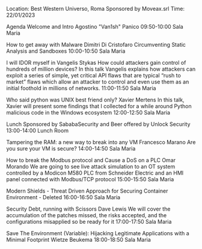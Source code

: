 Location: Best Western Universo, Roma Sponsored by Moveax.srl
Time: 22/01/2023

Agenda
Welcome and Intro
Agostino "Van1sh" Panico
    09:50-10:00 Sala Maria 

How to get away with Malware 
Dimitri Di Cristofaro
Circumventing Static Analysis and Sandboxes
    10:00-10:50 Sala Maria 

I will IDOR myself in
Vangelis Stykas
How could attackers gain control of hundreds of million devices? In this talk Vangelis explains how attackers can exploit a series of simple, yet critical API flaws that are typical “rush to market” flaws which allow an attacker to control and even use them as an initial foothold in millions of networks.
    11:00-11:50 Sala Maria 

Who said python was UNIX best friend only?
Xavier Mertens
In this talk, Xavier will present some findings that I collected for a while around Python malicious code in the Windows ecosystem
    12:00-12:50 Sala Maria 

Lunch
Sponsored by SababaSecurity and Beer offered by Unlock Security
    13:00-14:00 Lunch Room 

Tampering the RAM: a new way to break into any VM
Francesco Marano
Are you sure your VM is secure?
    14:00-14:50 Sala Maria 

How to break the Modbus protocol and Cause a DoS on a PLC
Omar Morando
We are going to see live attack simulation to an OT system controlled by a Modicon M580 PLC from Schneider Electric and an HMI panel connected with Modbus/TCP protocol
    15:00-15:50 Sala Maria 

Modern Shields - Threat Driven Approach for Securing Container Environment - Deleted
    16:00-16:50 Sala Maria 

Security Debt, running with Scissors
Dave Lewis
We will cover the accumulation of the patches missed, the risks accepted, and the configurations misapplied so be ready for it
    17:00-17:50 Sala Maria 

Save The Environment (Variable): Hijacking Legitimate Applications with a Minimal Footprint
Wietze Beukema
    18:00-18:50 Sala Maria 
